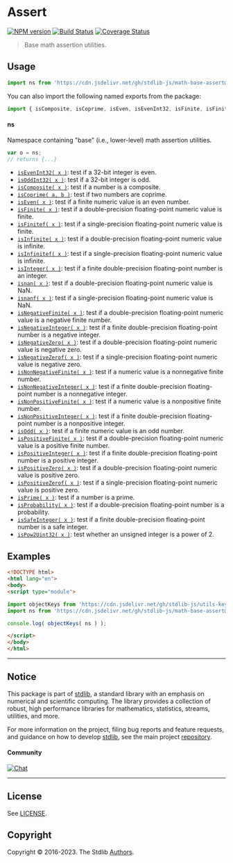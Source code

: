 <!--

@license Apache-2.0

Copyright (c) 2018 The Stdlib Authors.

Licensed under the Apache License, Version 2.0 (the "License");
you may not use this file except in compliance with the License.
You may obtain a copy of the License at

   http://www.apache.org/licenses/LICENSE-2.0

Unless required by applicable law or agreed to in writing, software
distributed under the License is distributed on an "AS IS" BASIS,
WITHOUT WARRANTIES OR CONDITIONS OF ANY KIND, either express or implied.
See the License for the specific language governing permissions and
limitations under the License.

-->

# Assert

[![NPM version][npm-image]][npm-url] [![Build Status][test-image]][test-url] [![Coverage Status][coverage-image]][coverage-url] <!-- [![dependencies][dependencies-image]][dependencies-url] -->

> Base math assertion utilities.



<section class="usage">

## Usage

```javascript
import ns from 'https://cdn.jsdelivr.net/gh/stdlib-js/math-base-assert@esm/index.mjs';
```

You can also import the following named exports from the package:

```javascript
import { isComposite, isCoprime, isEven, isEvenInt32, isFinite, isFinitef, isInfinite, isInfinitef, isInteger, isNegativeFinite, isNegativeInteger, isNegativeZero, isNegativeZerof, isNonNegativeFinite, isNonNegativeInteger, isNonPositiveFinite, isNonPositiveInteger, isOdd, isOddInt32, isPositiveFinite, isPositiveInteger, isPositiveZero, isPositiveZerof, isPow2Uint32, isPrime, isProbability, isSafeInteger, isnan, isnanf } from 'https://cdn.jsdelivr.net/gh/stdlib-js/math-base-assert@esm/index.mjs';
```

#### ns

Namespace containing "base" (i.e., lower-level) math assertion utilities.

```javascript
var o = ns;
// returns {...}
```

<!-- <toc pattern="*"> -->

<div class="namespace-toc">

-   <span class="signature">[`isEvenInt32( x )`][@stdlib/math/base/assert/int32-is-even]</span><span class="delimiter">: </span><span class="description">test if a 32-bit integer is even.</span>
-   <span class="signature">[`isOddInt32( x )`][@stdlib/math/base/assert/int32-is-odd]</span><span class="delimiter">: </span><span class="description">test if a 32-bit integer is odd.</span>
-   <span class="signature">[`isComposite( x )`][@stdlib/math/base/assert/is-composite]</span><span class="delimiter">: </span><span class="description">test if a number is a composite.</span>
-   <span class="signature">[`isCoprime( a, b )`][@stdlib/math/base/assert/is-coprime]</span><span class="delimiter">: </span><span class="description">test if two numbers are coprime.</span>
-   <span class="signature">[`isEven( x )`][@stdlib/math/base/assert/is-even]</span><span class="delimiter">: </span><span class="description">test if a finite numeric value is an even number.</span>
-   <span class="signature">[`isFinite( x )`][@stdlib/math/base/assert/is-finite]</span><span class="delimiter">: </span><span class="description">test if a double-precision floating-point numeric value is finite.</span>
-   <span class="signature">[`isFinitef( x )`][@stdlib/math/base/assert/is-finitef]</span><span class="delimiter">: </span><span class="description">test if a single-precision floating-point numeric value is finite.</span>
-   <span class="signature">[`isInfinite( x )`][@stdlib/math/base/assert/is-infinite]</span><span class="delimiter">: </span><span class="description">test if a double-precision floating-point numeric value is infinite.</span>
-   <span class="signature">[`isInfinitef( x )`][@stdlib/math/base/assert/is-infinitef]</span><span class="delimiter">: </span><span class="description">test if a single-precision floating-point numeric value is infinite.</span>
-   <span class="signature">[`isInteger( x )`][@stdlib/math/base/assert/is-integer]</span><span class="delimiter">: </span><span class="description">test if a finite double-precision floating-point number is an integer.</span>
-   <span class="signature">[`isnan( x )`][@stdlib/math/base/assert/is-nan]</span><span class="delimiter">: </span><span class="description">test if a double-precision floating-point numeric value is NaN.</span>
-   <span class="signature">[`isnanf( x )`][@stdlib/math/base/assert/is-nanf]</span><span class="delimiter">: </span><span class="description">test if a single-precision floating-point numeric value is NaN.</span>
-   <span class="signature">[`isNegativeFinite( x )`][@stdlib/math/base/assert/is-negative-finite]</span><span class="delimiter">: </span><span class="description">test if a double-precision floating-point numeric value is a negative finite number.</span>
-   <span class="signature">[`isNegativeInteger( x )`][@stdlib/math/base/assert/is-negative-integer]</span><span class="delimiter">: </span><span class="description">test if a finite double-precision floating-point number is a negative integer.</span>
-   <span class="signature">[`isNegativeZero( x )`][@stdlib/math/base/assert/is-negative-zero]</span><span class="delimiter">: </span><span class="description">test if a double-precision floating-point numeric value is negative zero.</span>
-   <span class="signature">[`isNegativeZerof( x )`][@stdlib/math/base/assert/is-negative-zerof]</span><span class="delimiter">: </span><span class="description">test if a single-precision floating-point numeric value is negative zero.</span>
-   <span class="signature">[`isNonNegativeFinite( x )`][@stdlib/math/base/assert/is-nonnegative-finite]</span><span class="delimiter">: </span><span class="description">test if a numeric value is a nonnegative finite number.</span>
-   <span class="signature">[`isNonNegativeInteger( x )`][@stdlib/math/base/assert/is-nonnegative-integer]</span><span class="delimiter">: </span><span class="description">test if a finite double-precision floating-point number is a nonnegative integer.</span>
-   <span class="signature">[`isNonPositiveFinite( x )`][@stdlib/math/base/assert/is-nonpositive-finite]</span><span class="delimiter">: </span><span class="description">test if a numeric value is a nonpositive finite number.</span>
-   <span class="signature">[`isNonPositiveInteger( x )`][@stdlib/math/base/assert/is-nonpositive-integer]</span><span class="delimiter">: </span><span class="description">test if a finite double-precision floating-point number is a nonpositive integer.</span>
-   <span class="signature">[`isOdd( x )`][@stdlib/math/base/assert/is-odd]</span><span class="delimiter">: </span><span class="description">test if a finite numeric value is an odd number.</span>
-   <span class="signature">[`isPositiveFinite( x )`][@stdlib/math/base/assert/is-positive-finite]</span><span class="delimiter">: </span><span class="description">test if a double-precision floating-point numeric value is a positive finite number.</span>
-   <span class="signature">[`isPositiveInteger( x )`][@stdlib/math/base/assert/is-positive-integer]</span><span class="delimiter">: </span><span class="description">test if a finite double-precision floating-point number is a positive integer.</span>
-   <span class="signature">[`isPositiveZero( x )`][@stdlib/math/base/assert/is-positive-zero]</span><span class="delimiter">: </span><span class="description">test if a double-precision floating-point numeric value is positive zero.</span>
-   <span class="signature">[`isPositiveZerof( x )`][@stdlib/math/base/assert/is-positive-zerof]</span><span class="delimiter">: </span><span class="description">test if a single-precision floating-point numeric value is positive zero.</span>
-   <span class="signature">[`isPrime( x )`][@stdlib/math/base/assert/is-prime]</span><span class="delimiter">: </span><span class="description">test if a number is a prime.</span>
-   <span class="signature">[`isProbability( x )`][@stdlib/math/base/assert/is-probability]</span><span class="delimiter">: </span><span class="description">test if a double-precision floating-point number is a probability.</span>
-   <span class="signature">[`isSafeInteger( x )`][@stdlib/math/base/assert/is-safe-integer]</span><span class="delimiter">: </span><span class="description">test if a finite double-precision floating-point number is a safe integer.</span>
-   <span class="signature">[`isPow2Uint32( x )`][@stdlib/math/base/assert/uint32-is-pow2]</span><span class="delimiter">: </span><span class="description">test whether an unsigned integer is a power of 2.</span>

</div>

<!-- </toc> -->

</section>

<!-- /.usage -->

<section class="examples">

## Examples

<!-- TODO: better examples -->

<!-- eslint no-undef: "error" -->

```html
<!DOCTYPE html>
<html lang="en">
<body>
<script type="module">

import objectKeys from 'https://cdn.jsdelivr.net/gh/stdlib-js/utils-keys@esm/index.mjs';
import ns from 'https://cdn.jsdelivr.net/gh/stdlib-js/math-base-assert@esm/index.mjs';

console.log( objectKeys( ns ) );

</script>
</body>
</html>
```

</section>

<!-- /.examples -->

<!-- Section for related `stdlib` packages. Do not manually edit this section, as it is automatically populated. -->

<section class="related">

</section>

<!-- /.related -->

<!-- Section for all links. Make sure to keep an empty line after the `section` element and another before the `/section` close. -->


<section class="main-repo" >

* * *

## Notice

This package is part of [stdlib][stdlib], a standard library with an emphasis on numerical and scientific computing. The library provides a collection of robust, high performance libraries for mathematics, statistics, streams, utilities, and more.

For more information on the project, filing bug reports and feature requests, and guidance on how to develop [stdlib][stdlib], see the main project [repository][stdlib].

#### Community

[![Chat][chat-image]][chat-url]

---

## License

See [LICENSE][stdlib-license].


## Copyright

Copyright &copy; 2016-2023. The Stdlib [Authors][stdlib-authors].

</section>

<!-- /.stdlib -->

<!-- Section for all links. Make sure to keep an empty line after the `section` element and another before the `/section` close. -->

<section class="links">

[npm-image]: http://img.shields.io/npm/v/@stdlib/math-base-assert.svg
[npm-url]: https://npmjs.org/package/@stdlib/math-base-assert

[test-image]: https://github.com/stdlib-js/math-base-assert/actions/workflows/test.yml/badge.svg?branch=main
[test-url]: https://github.com/stdlib-js/math-base-assert/actions/workflows/test.yml?query=branch:main

[coverage-image]: https://img.shields.io/codecov/c/github/stdlib-js/math-base-assert/main.svg
[coverage-url]: https://codecov.io/github/stdlib-js/math-base-assert?branch=main

<!--

[dependencies-image]: https://img.shields.io/david/stdlib-js/math-base-assert.svg
[dependencies-url]: https://david-dm.org/stdlib-js/math-base-assert/main

-->

[chat-image]: https://img.shields.io/gitter/room/stdlib-js/stdlib.svg
[chat-url]: https://app.gitter.im/#/room/#stdlib-js_stdlib:gitter.im

[stdlib]: https://github.com/stdlib-js/stdlib

[stdlib-authors]: https://github.com/stdlib-js/stdlib/graphs/contributors

[umd]: https://github.com/umdjs/umd
[es-module]: https://developer.mozilla.org/en-US/docs/Web/JavaScript/Guide/Modules

[deno-url]: https://github.com/stdlib-js/math-base-assert/tree/deno
[umd-url]: https://github.com/stdlib-js/math-base-assert/tree/umd
[esm-url]: https://github.com/stdlib-js/math-base-assert/tree/esm
[branches-url]: https://github.com/stdlib-js/math-base-assert/blob/main/branches.md

[stdlib-license]: https://raw.githubusercontent.com/stdlib-js/math-base-assert/main/LICENSE

<!-- <toc-links> -->

[@stdlib/math/base/assert/int32-is-even]: https://github.com/stdlib-js/math-base-assert-int32-is-even/tree/esm

[@stdlib/math/base/assert/int32-is-odd]: https://github.com/stdlib-js/math-base-assert-int32-is-odd/tree/esm

[@stdlib/math/base/assert/is-composite]: https://github.com/stdlib-js/math-base-assert-is-composite/tree/esm

[@stdlib/math/base/assert/is-coprime]: https://github.com/stdlib-js/math-base-assert-is-coprime/tree/esm

[@stdlib/math/base/assert/is-even]: https://github.com/stdlib-js/math-base-assert-is-even/tree/esm

[@stdlib/math/base/assert/is-finite]: https://github.com/stdlib-js/math-base-assert-is-finite/tree/esm

[@stdlib/math/base/assert/is-finitef]: https://github.com/stdlib-js/math-base-assert-is-finitef/tree/esm

[@stdlib/math/base/assert/is-infinite]: https://github.com/stdlib-js/math-base-assert-is-infinite/tree/esm

[@stdlib/math/base/assert/is-infinitef]: https://github.com/stdlib-js/math-base-assert-is-infinitef/tree/esm

[@stdlib/math/base/assert/is-integer]: https://github.com/stdlib-js/math-base-assert-is-integer/tree/esm

[@stdlib/math/base/assert/is-nan]: https://github.com/stdlib-js/math-base-assert-is-nan/tree/esm

[@stdlib/math/base/assert/is-nanf]: https://github.com/stdlib-js/math-base-assert-is-nanf/tree/esm

[@stdlib/math/base/assert/is-negative-finite]: https://github.com/stdlib-js/math-base-assert-is-negative-finite/tree/esm

[@stdlib/math/base/assert/is-negative-integer]: https://github.com/stdlib-js/math-base-assert-is-negative-integer/tree/esm

[@stdlib/math/base/assert/is-negative-zero]: https://github.com/stdlib-js/math-base-assert-is-negative-zero/tree/esm

[@stdlib/math/base/assert/is-negative-zerof]: https://github.com/stdlib-js/math-base-assert-is-negative-zerof/tree/esm

[@stdlib/math/base/assert/is-nonnegative-finite]: https://github.com/stdlib-js/math-base-assert-is-nonnegative-finite/tree/esm

[@stdlib/math/base/assert/is-nonnegative-integer]: https://github.com/stdlib-js/math-base-assert-is-nonnegative-integer/tree/esm

[@stdlib/math/base/assert/is-nonpositive-finite]: https://github.com/stdlib-js/math-base-assert-is-nonpositive-finite/tree/esm

[@stdlib/math/base/assert/is-nonpositive-integer]: https://github.com/stdlib-js/math-base-assert-is-nonpositive-integer/tree/esm

[@stdlib/math/base/assert/is-odd]: https://github.com/stdlib-js/math-base-assert-is-odd/tree/esm

[@stdlib/math/base/assert/is-positive-finite]: https://github.com/stdlib-js/math-base-assert-is-positive-finite/tree/esm

[@stdlib/math/base/assert/is-positive-integer]: https://github.com/stdlib-js/math-base-assert-is-positive-integer/tree/esm

[@stdlib/math/base/assert/is-positive-zero]: https://github.com/stdlib-js/math-base-assert-is-positive-zero/tree/esm

[@stdlib/math/base/assert/is-positive-zerof]: https://github.com/stdlib-js/math-base-assert-is-positive-zerof/tree/esm

[@stdlib/math/base/assert/is-prime]: https://github.com/stdlib-js/math-base-assert-is-prime/tree/esm

[@stdlib/math/base/assert/is-probability]: https://github.com/stdlib-js/math-base-assert-is-probability/tree/esm

[@stdlib/math/base/assert/is-safe-integer]: https://github.com/stdlib-js/math-base-assert-is-safe-integer/tree/esm

[@stdlib/math/base/assert/uint32-is-pow2]: https://github.com/stdlib-js/math-base-assert-uint32-is-pow2/tree/esm

<!-- </toc-links> -->

</section>

<!-- /.links -->
